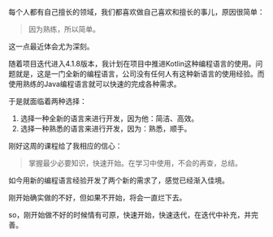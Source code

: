 每个人都有自己擅长的领域，我们都喜欢做自己喜欢和擅长的事儿，原因很简单：
> 因为熟练，所以简单。

这一点最近体会尤为深刻。

随着项目迭代进入4.1.8版本，我计划在项目中推进Kotlin这种编程语言的使用。问题就是，这是一门全新的编程语言，公司没有任何人有这种新语言的使用经验。而使用熟练的Java编程语言就可以快速的完成各种需求。

于是就面临着两种选择：

1. 选择一种全新的语言来进行开发，因为他：简洁、高效。
2. 选择一种熟悉的语言来进行开发，因为：熟悉，顺手。

刚好这周的课程给了我相应的信心：
> 掌握最少必要知识，快速开始。在学习中使用，不会的再查，总结。

如今用新的编程语言经验开发了两个新的需求了，感觉已经渐入佳境。

刚开始确实做的不好，但如果不开始，将会一直烂下去。

so，刚开始做不好的时候情有可原，快速开始，快速迭代，在迭代中补充，并完善。



